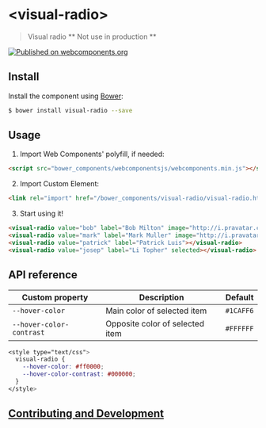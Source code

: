 # \<visual-radio\>

> Visual radio  ** Not use in production  **

[![Published on webcomponents.org](https://img.shields.io/badge/webcomponents.org-published-blue.svg?style=flat-square?style=flat-square)](https://www.webcomponents.org/element/miguelsmuller/visual-radio)

## Install ##

Install the component using [Bower](http://bower.io/):

```sh
$ bower install visual-radio --save
```

## Usage ##

1. Import Web Components' polyfill, if needed:

```html
<script src="bower_components/webcomponentsjs/webcomponents.min.js"></script>
```

2. Import Custom Element:

```html
<link rel="import" href="/bower_components/visual-radio/visual-radio.html"> 
```

3. Start using it!

```html
<visual-radio value="bob" label="Bob Milton" image="http://i.pravatar.cc/300"></visual-radio>
<visual-radio value="mark" label="Mark Muller" image="http://i.pravatar.cc/300" selected></visual-radio>
<visual-radio value="patrick" label="Patrick Luis"></visual-radio>
<visual-radio value="josep" label="Li Topher" selected></visual-radio>
```

## API reference ##

Custom property                                 | Description                                 | Default
------------------------------------------------|---------------------------------------------|--------------
`--hover-color`                                 | Main color of selected item                 | `#1CAFF6`
`--hover-color-contrast`                        | Opposite color of selected item             | `#FFFFFF`

```css
<style type="text/css">
  visual-radio {
    --hover-color: #ff0000;
    --hover-color-contrast: #000000;
  }
</style>
```

## [Contributing and Development](CONTRIBUTING.md)